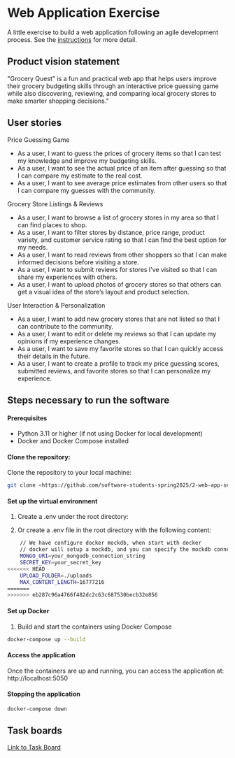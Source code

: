 # Web Application Exercise

A little exercise to build a web application following an agile development process. See the [instructions](instructions.md) for more detail.

## Product vision statement

"Grocery Quest" is a fun and practical web app that helps users improve their grocery budgeting skills through an interactive price guessing game while also discovering, reviewing, and comparing local grocery stores to make smarter shopping decisions."

## User stories

Price Guessing Game
- As a user, I want to guess the prices of grocery items so that I can test my knowledge and improve my budgeting skills.
- As a user, I want to see the actual price of an item after guessing so that I can compare my estimate to the real cost.
- As a user, I want to see average price estimates from other users so that I can compare my guesses with the community.

Grocery Store Listings & Reviews
- As a user, I want to browse a list of grocery stores in my area so that I can find places to shop.
- As a user, I want to filter stores by distance, price range, product variety, and customer service rating so that I can find the best option for my needs.
- As a user, I want to read reviews from other shoppers so that I can make informed decisions before visiting a store.
- As a user, I want to submit reviews for stores I’ve visited so that I can share my experiences with others.
- As a user, I want to upload photos of grocery stores so that others can get a visual idea of the store’s layout and product selection.

User Interaction & Personalization
- As a user, I want to add new grocery stores that are not listed so that I can contribute to the community.
- As a user, I want to edit or delete my reviews so that I can update my opinions if my experience changes.
- As a user, I want to save my favorite stores so that I can quickly access their details in the future.
- As a user, I want to create a profile to track my price guessing scores, submitted reviews, and favorite stores so that I can personalize my experience.

## Steps necessary to run the software

#### Prerequisites

- Python 3.11 or higher (if not using Docker for local development)
- Docker and Docker Compose installed

#### Clone the repository:

Clone the repository to your local machine:
```bash
git clone <https://github.com/software-students-spring2025/2-web-app-segfaultsquad.git> <your_dirname>
```


#### Set up the virtual environment

1. Create a .env under the root directory:


2. Or create a .env file in the root directory with the following content:
```bash
    // We have configure docker mockdb, when start with docker
    // docker will setup a mockdb, and you can specify the mockdb connection here
    MONGO_URI=your_mongodb_connection_string
    SECRET_KEY=your_secret_key
<<<<<<< HEAD
    UPLOAD_FOLDER=./uploads
    MAX_CONTENT_LENGTH=16777216
=======
>>>>>>> eb287c96a4766f482dc2c63c687530becb32e856
```

#### Set up Docker
1. Build and start the containers using Docker Compose 
```bash
docker-compose up --build
```
#### Access the application
Once the containers are up and running, you can access the application at: http://localhost:5050


#### Stopping the application
```bash
docker-compose down
```



## Task boards

[Link to Task Board](https://github.com/orgs/software-students-spring2025/projects/80/views/2)
